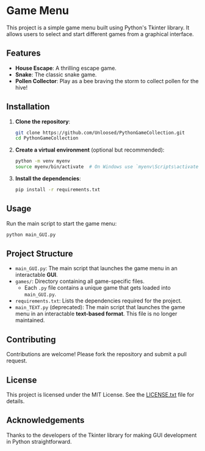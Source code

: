 # Game Menu

This project is a simple game menu built using Python's Tkinter library. It allows users to select and start different games from a graphical interface.

## Features

- **House Escape**: A thrilling escape game.
- **Snake**: The classic snake game.
- **Pollen Collector**: Play as a bee braving the storm to collect pollen for the hive!

## Installation

1. **Clone the repository**:
    ```bash
    git clone https://github.com/Unloosed/PythonGameCollection.git
    cd PythonGameCollection
    ```

2. **Create a virtual environment** (optional but recommended):
    ```bash
    python -m venv myenv
    source myenv/bin/activate  # On Windows use `myenv\Scripts\activate`
    ```

3. **Install the dependencies**:
    ```bash
    pip install -r requirements.txt
    ```

## Usage

Run the main script to start the game menu:
```bash
python main_GUI.py
```

## Project Structure

- `main_GUI.py`: The main script that launches the game menu in an interactable **GUI**.
- `games/`: Directory containing all game-specific files.
    - Each `.py` file contains a unique game that gets loaded into `main_GUI.py`.
- `requirements.txt`: Lists the dependencies required for the project.
- `main_TEXT.py` (deprecated): The main script that launches the game menu in an interactable **text-based format**. This file is no longer maintained.

## Contributing

Contributions are welcome! Please fork the repository and submit a pull request.

## License

This project is licensed under the MIT License. See the [LICENSE.txt](https://github.com/Unloosed/PythonGameCollection?tab=MIT-1-ov-file) file for details.

## Acknowledgements

Thanks to the developers of the Tkinter library for making GUI development in Python straightforward.
